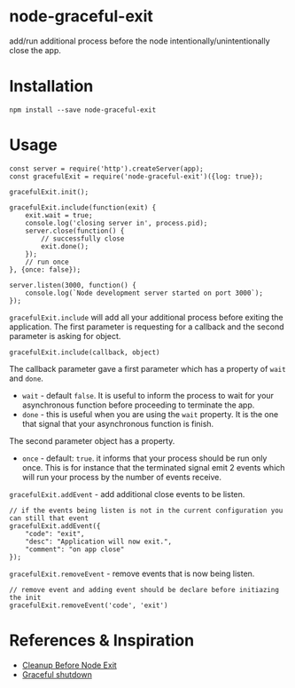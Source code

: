 # node-graceful-exit
add/run additional process before the node intentionally/unintentionally close the app.

# Installation
`npm install --save node-graceful-exit`

# Usage
```
const server = require('http').createServer(app);
const gracefulExit = require('node-graceful-exit')({log: true});

gracefulExit.init();

gracefulExit.include(function(exit) {
    exit.wait = true;
    console.log('closing server in', process.pid);
    server.close(function() {
        // successfully close
        exit.done();
    });
    // run once
}, {once: false});

server.listen(3000, function() {
    console.log(`Node development server started on port 3000`);
});
```

`gracefulExit.include` will add all your additional process before exiting the application. The first parameter is requesting for a callback and the second parameter is asking for object.

```
gracefulExit.include(callback, object)
```

The callback parameter gave a first parameter which has a property of `wait` and `done`.
- `wait` - default `false`. It is useful to inform the process to wait for your asynchronous function before proceeding to terminate the app.
- `done` - this is useful when you are using the `wait` property. It is the one that signal that your asynchronous function is finish.

The second parameter object has a property.
- `once` - default: `true`. it informs that your process should be run only once. This is for instance that the terminated signal emit 2 events which will run your process by the number of events receive.

`gracefulExit.addEvent` - add additional close events to be listen.

```
// if the events being listen is not in the current configuration you can still that event
gracefulExit.addEvent({
    "code": "exit",
    "desc": "Application will now exit.",
    "comment": "on app close"
});
```


`gracefulExit.removeEvent` - remove events that is now being listen.

```
// remove event and adding event should be declare before initiazing the init
gracefulExit.removeEvent('code', 'exit')
```

# References & Inspiration
- [Cleanup Before Node Exit](http://stackoverflow.com/questions/14031763/doing-a-cleanup-action-just-before-node-js-exits)
- [Graceful shutdown](http://joseoncode.com/2014/07/21/graceful-shutdown-in-node-dot-js/)
